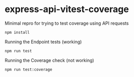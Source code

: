 # express-api-vitest-coverage
Minimal repro for trying to test coverage using API requests

```
npm install
```

Running the Endpoint tests (working)
```
npm run test
```

Running the Coverage check (not working)
```
npm run test:coverage
```
